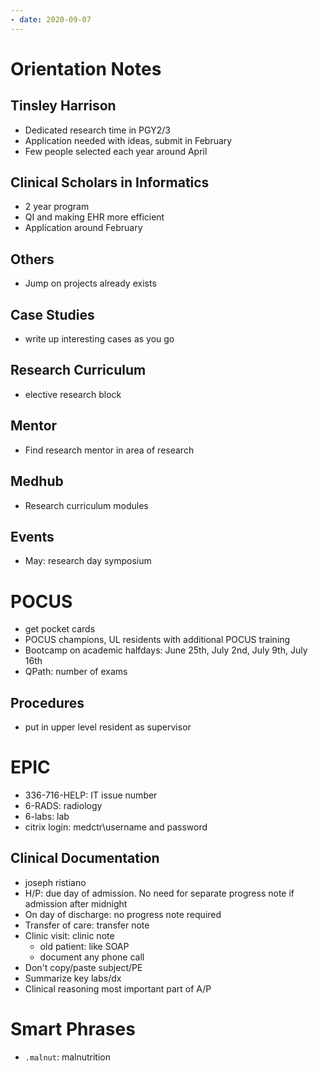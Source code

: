 ```yaml
---
- date: 2020-09-07
---
```


# Orientation Notes

## Tinsley Harrison

- Dedicated research time in PGY2/3
- Application needed with ideas, submit in February
- Few people selected each year around April

## Clinical Scholars in Informatics

- 2 year program
- QI and making EHR more efficient
- Application around February

## Others

- Jump on projects already exists

## Case Studies

- write up interesting cases as you go

## Research Curriculum

- elective research block

## Mentor

- Find research mentor in area of research

## Medhub

- Research curriculum modules

## Events

- May: research day symposium

# POCUS

- get pocket cards
- POCUS champions, UL residents with additional POCUS training
- Bootcamp on academic halfdays: June 25th, July 2nd, July 9th, July 16th
- QPath: number of exams

## Procedures

- put in upper level resident as supervisor

# EPIC

- 336-716-HELP: IT issue number
- 6-RADS: radiology
- 6-labs: lab
- citrix login: medctr\username and password

## Clinical Documentation

- joseph ristiano
- H/P: due day of admission. No need for separate progress note if admission after midnight
- On day of discharge: no progress note required
- Transfer of care: transfer note
- Clinic visit: clinic note
	- old patient: like SOAP
	- document any phone call
- Don't copy/paste subject/PE
- Summarize key labs/dx
- Clinical reasoning most important part of A/P

# Smart Phrases

- `.malnut`: malnutrition
